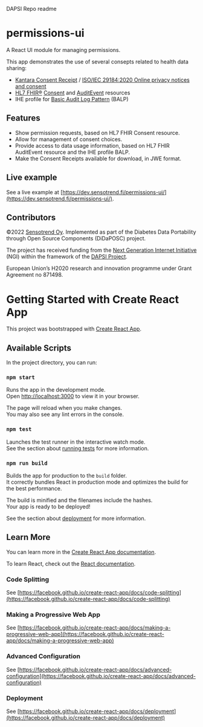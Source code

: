 DAPSI Repo readme

# permissions-ui
A React UI module for managing permissions.

This app demonstrates the use of several consepts related to health data sharing:
* [Kantara Consent Receipt](https://kantarainitiative.org/download/7902/) / [ISO/IEC 29184:2020 Online privacy notices and consent](https://www.iso.org/standard/70331.html)
* [HL7 FHIR®](http://hl7.org/fhir/) [Consent](http://hl7.org/fhir/consent.html) and [AuditEvent](http://hl7.org/fhir/auditevent.html) resources
* IHE profile for [Basic Audit Log Pattern](https://profiles.ihe.net/ITI/BALP/index.html) (BALP)

## Features
* Show permission requests, based on HL7 FHIR Consent resource.
* Allow for management of consent choices.
* Provide access to data usage information, based on HL7 FHIR AuditEvent resource and the IHE profile BALP.
* Make the Consent Receipts available for download, in JWE format.

## Live example

See a live example at [https://dev.sensotrend.fi/permissions-ui/](https://dev.sensotrend.fi/permissions-ui/).

## Contributors

©2022 [Sensotrend Oy](https://www.sensotrend.com/). Implemented as part of the Diabetes Data Portability through Open Source Components (DiDaPOSC) project.

The project has received funding from the [Next Generation Internet Initiative](https://www.ngi.eu/) (NGI) within the framework of the [DAPSI Project](https://dapsi.ngi.eu).

European Union’s H2020 research and innovation programme under Grant Agreement no 871498.


# Getting Started with Create React App

This project was bootstrapped with [Create React App](https://github.com/facebook/create-react-app).

## Available Scripts

In the project directory, you can run:

### `npm start`

Runs the app in the development mode.\
Open [http://localhost:3000](http://localhost:3000) to view it in your browser.

The page will reload when you make changes.\
You may also see any lint errors in the console.

### `npm test`

Launches the test runner in the interactive watch mode.\
See the section about [running tests](https://facebook.github.io/create-react-app/docs/running-tests) for more information.

### `npm run build`

Builds the app for production to the `build` folder.\
It correctly bundles React in production mode and optimizes the build for the best performance.

The build is minified and the filenames include the hashes.\
Your app is ready to be deployed!

See the section about [deployment](https://facebook.github.io/create-react-app/docs/deployment) for more information.

## Learn More

You can learn more in the [Create React App documentation](https://facebook.github.io/create-react-app/docs/getting-started).

To learn React, check out the [React documentation](https://reactjs.org/).

### Code Splitting

See [https://facebook.github.io/create-react-app/docs/code-splitting](https://facebook.github.io/create-react-app/docs/code-splitting)

### Making a Progressive Web App

See [https://facebook.github.io/create-react-app/docs/making-a-progressive-web-app](https://facebook.github.io/create-react-app/docs/making-a-progressive-web-app)

### Advanced Configuration

See [https://facebook.github.io/create-react-app/docs/advanced-configuration](https://facebook.github.io/create-react-app/docs/advanced-configuration)

### Deployment

See [https://facebook.github.io/create-react-app/docs/deployment](https://facebook.github.io/create-react-app/docs/deployment)
